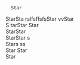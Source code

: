       Star
StarSta  rslfsffsfsStar
vvStar   
S tarStar
Star  
StarStar  
StarStar s  
Stars ss  
Star 
Star  
Star
  

